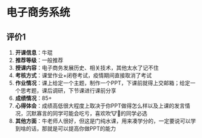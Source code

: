 # 电子商务系统

## 评价1

1. **开课信息**：牛琨
2. **推荐等级**：一般推荐
3. **授课内容**：电子商务发展历史、相关技术，其他太水了记不住
4. **考核方式**：课堂作业+闭卷考试，疫情期间直接取消了考试
5. **作业情况**：课上给定一个主题，制作一个PPT，下课前就得上交邮箱；给定一个思考题，课后调研，下节课进行课前分享
6. **成绩情况**：85+
7. **心得体会**：成绩高低很大程度上取决于你PPT做得怎么样以及上课的发言情况，沉默寡言的同学可能会吃亏，喜欢吹🐮🍺的同学必选
8. **其他方面**：牛老师人很好，但这是门纯水课，用来凑学分的，一定要说可以学到啥的话，那就是可以提高你做PPT的能力
